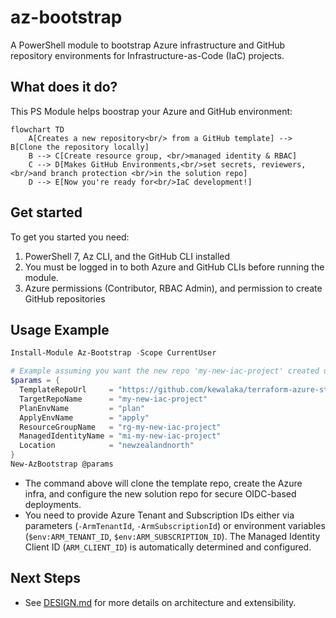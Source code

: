 # az-bootstrap

A PowerShell module to bootstrap Azure infrastructure and GitHub repository environments for Infrastructure-as-Code (IaC) projects.

## What does it do?

This PS Module helps boostrap your Azure and GitHub environment:

```mermaid
flowchart TD
    A[Creates a new repository<br/> from a GitHub template] --> B[Clone the repository locally]
    B --> C[Create resource group, <br/>managed identity & RBAC]
    C --> D[Makes GitHub Environments,<br/>set secrets, reviewers,<br/>and branch protection <br/>in the solution repo]
    D --> E[Now you're ready for<br/>IaC development!]
```

## Get started

To get you started you need:

1. PowerShell 7, Az CLI, and the GitHub CLI installed
1. You must be logged in to both Azure and GitHub CLIs before running the module.
1. Azure permissions (Contributor, RBAC Admin), and permission to create GitHub repositories

## Usage Example

```powershell
Install-Module Az-Bootstrap -Scope CurrentUser

# Example assuming you want the new repo 'my-new-iac-project' created under your user account
$params = {
  TemplateRepoUrl     = "https://github.com/kewalaka/terraform-azure-starter-template"
  TargetRepoName      = "my-new-iac-project"
  PlanEnvName         = "plan"
  ApplyEnvName        = "apply"
  ResourceGroupName   = "rg-my-new-iac-project"
  ManagedIdentityName = "mi-my-new-iac-project" 
  Location            = "newzealandnorth" 
}
New-AzBootstrap @params
```

- The command above will clone the template repo, create the Azure infra, and configure the new solution repo for secure OIDC-based deployments.
- You need to provide Azure Tenant and Subscription IDs either via parameters (`-ArmTenantId`, `-ArmSubscriptionId`) or environment variables (`$env:ARM_TENANT_ID`, `$env:ARM_SUBSCRIPTION_ID`). The Managed Identity Client ID (`ARM_CLIENT_ID`) is automatically determined and configured.

## Next Steps

- See [DESIGN.md](./DESIGN.md) for more details on architecture and extensibility.
